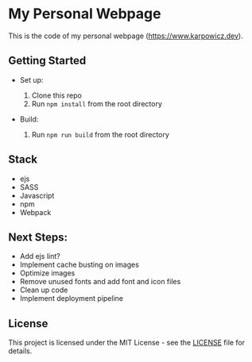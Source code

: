 # My Personal Webpage

This is the code of my personal webpage (https://www.karpowicz.dev).

## Getting Started

* Set up:
  1. Clone this repo
  2. Run `npm install` from the root directory

* Build:
  1. Run `npm run build` from the root directory

## Stack

* ejs
* SASS
* Javascript
* npm
* Webpack

## Next Steps:

* Add ejs lint?
* Implement cache busting on images
* Optimize images
* Remove unused fonts and add font and icon files
* Clean up code
* Implement deployment pipeline

## License

This project is licensed under the MIT License - see the [LICENSE](LICENSE) file for details.
